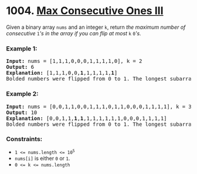 # 1004. [Max Consecutive Ones III](https://leetcode.com/problems/max-consecutive-ones-iii/?envType=study-plan-v2&id=leetcode-75)

Given a binary array `nums` and an integer `k`, return _the maximum number of consecutive_ `1`_'s in the array if you can flip at most_ `k` `0`_'s._

### **Example 1:**

<pre>
<strong>Input:</strong> nums = [1,1,1,0,0,0,1,1,1,1,0], k = 2
<strong>Output:</strong> 6
<strong>Explanation:</strong> [1,1,1,0,0,<strong>1</strong>,1,1,1,1,<strong>1</strong>]
Bolded numbers were flipped from 0 to 1. The longest subarray is underlined.
</pre>

### **Example 2:**

<pre>
<strong>Input:</strong> nums = [0,0,1,1,0,0,1,1,1,0,1,1,0,0,0,1,1,1,1], k = 3
<strong>Output:</strong> 10
<strong>Explanation:</strong> [0,0,1,1,<strong>1</strong>,<strong>1</strong>,1,1,1,1,1,1,0,0,0,1,1,1,1]
Bolded numbers were flipped from 0 to 1. The longest subarray is underlined.
</pre>

### **Constraints:**

- <code>1 <= nums.length <= 10<sup>5</sup></code>
- `nums[i]` is either `0` or `1`.
- `0 <= k <= nums.length`
